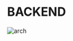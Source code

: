 # BACKEND

![arch](https://github.com/sonnees/gonlink.online/assets/110987763/198e6a8c-8ae1-4a14-9f86-0208d3443d23)

